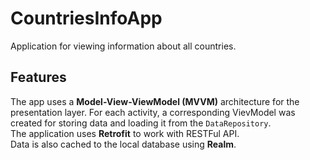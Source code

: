 # CountriesInfoApp
Application for viewing information about all countries.

## Features
The app uses a **Model-View-ViewModel (MVVM)** architecture for the presentation layer. For each activity, a corresponding VievModel was created for storing data and loading it from the `DataRepository`.<br>
The application uses **Retrofit** to work with RESTFul API.<br>Data is also cached to the local database using **Realm**.
